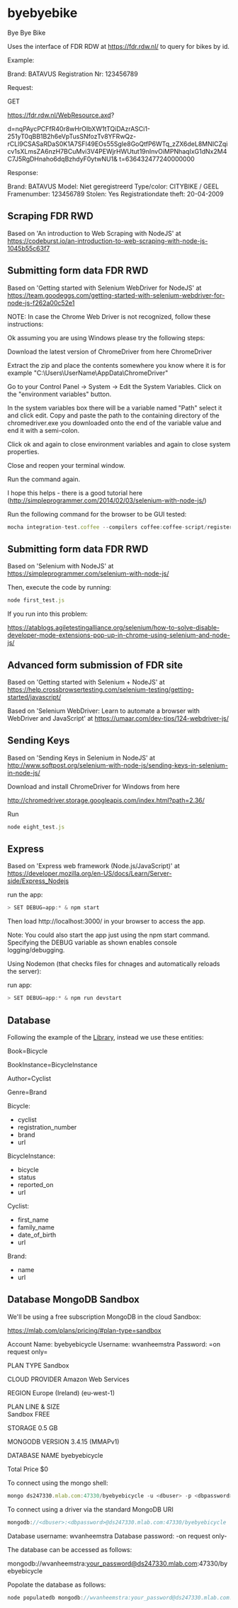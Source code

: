 # byebyebike
Bye Bye Bike

Uses the interface of FDR RDW at https://fdr.rdw.nl/ to query for bikes by id.

Example: 

Brand: BATAVUS
Registration Nr: 123456789

Request:

GET

https://fdr.rdw.nl/WebResource.axd?

d=nqPAycPCFfR40r8wHrOIbXW1tTQiDAzrASCi1-251yT0qBB1B2h6eVpTusSNfozTv8YFRwQz-rCLl9CSASaRDaS0K1A7SFI49EOs55SgIe8GoQtfP6WTq_zZX6deL8MNICZqicv1sXLmsZA6nzH7BCuMvi3V4PEWjrHWUtut19nInvOiMPNhaqIxG1dNx2M4C7J5RgDHnaho6dqBzhdyF0ytwNU1&
t=636432477240000000

Response:

Brand: BATAVUS
Model:	Niet geregistreerd
Type/color:	CITYBIKE / GEEL
Framenumber: 123456789
Stolen:	Yes
Registrationdate theft:	20-04-2009

## Scraping FDR RWD 

Based on 'An introduction to Web Scraping with NodeJS' at https://codeburst.io/an-introduction-to-web-scraping-with-node-js-1045b55c63f7


## Submitting form data FDR RWD

Based on 'Getting started with Selenium WebDriver for NodeJS' at https://team.goodeggs.com/getting-started-with-selenium-webdriver-for-node-js-f262a00c52e1 

NOTE: In case the Chrome Web Driver is not recognized, follow these instructions:

Ok assuming you are using Windows please try the following steps:

Download the latest version of ChromeDriver from here ChromeDriver

Extract the zip and place the contents somewhere you know where it is for example "C:\Users\UserName\AppData\ChromeDriver"

Go to your Control Panel -> System -> Edit the System Variables. Click on the "environment variables" button.

In the system variables box there will be a variable named "Path" select it and click edit. Copy and paste the path to the containing directory of the chromedriver.exe you downloaded onto the end of the variable value and end it with a semi-colon.

Click ok and again to close environment variables and again to close system properties.

Close and reopen your terminal window.

Run the command again.

I hope this helps - there is a good tutorial here (http://simpleprogrammer.com/2014/02/03/selenium-with-node-js/)

Run the following command for the browser to be GUI tested:

```javascript
mocha integration-test.coffee --compilers coffee:coffee-script/register
```


## Submitting form data FDR RWD

Based on 'Selenium with NodeJS' at https://simpleprogrammer.com/selenium-with-node-js/

Then, execute the code by running:

```javascript
node first_test.js
```

If you run into this problem:

https://atablogs.agiletestingalliance.org/selenium/how-to-solve-disable-developer-mode-extensions-pop-up-in-chrome-using-selenium-and-node-js/

## Advanced form submission of FDR site

Based on 'Getting started with Selenium + NodeJS' at https://help.crossbrowsertesting.com/selenium-testing/getting-started/javascript/

Based on 'Selenium WebDriver: Learn to automate a browser with WebDriver and JavaScript' at https://umaar.com/dev-tips/124-webdriver-js/

## Sending Keys 

Based on 'Sending Keys in Selenium in NodeJS' at http://www.softpost.org/selenium-with-node-js/sending-keys-in-selenium-in-node-js/

Download and install ChromeDriver for Windows from here

http://chromedriver.storage.googleapis.com/index.html?path=2.36/

Run 

```javascript
node eight_test.js
```

## Express

Based on 'Express web framework (Node.js/JavaScript)' at https://developer.mozilla.org/en-US/docs/Learn/Server-side/Express_Nodejs

run the app:
```javascript
> SET DEBUG=app:* & npm start
```

Then load http://localhost:3000/ in your browser to access the app.

Note: You could also start the app just using the npm start command. Specifying the DEBUG variable as shown enables console logging/debugging.

Using Nodemon (that checks files for chnages and automatically reloads the server):

run app:
```javascript
> SET DEBUG=app:* & npm run devstart
```

## Database

Following the example of the [Library](https://developer.mozilla.org/en-US/docs/Learn/Server-side/Express_Nodejs/mongoose), instead we use these entities:

Book=Bicycle

BookInstance=BicycleInstance

Author=Cyclist

Genre=Brand

Bicycle:
- cyclist
- registration_number
- brand
- url

BicycleInstance:
- bicycle
- status
- reported_on
- url

Cyclist:
- first_name
- family_name
- date_of_birth
- url

Brand:
- name
- url

## Database MongoDB Sandbox

We'll be using a free subscription MongoDB in the cloud Sandbox:

https://mlab.com/plans/pricing/#plan-type=sandbox

Account Name: byebyebicycle 
Username: wvanheemstra
Password: =on request only=

PLAN TYPE	Sandbox

CLOUD PROVIDER	Amazon Web Services

REGION	Europe (Ireland) (eu-west-1)

PLAN LINE & SIZE	
Sandbox FREE

STORAGE 
0.5 GB

MONGODB VERSION	3.4.15 (MMAPv1)

DATABASE NAME	byebyebicycle

Total Price	$0

To connect using the mongo shell:

```javascript
mongo ds247330.mlab.com:47330/byebyebicycle -u <dbuser> -p <dbpassword>
```

To connect using a driver via the standard MongoDB URI

```javascript
mongodb://<dbuser>:<dbpassword>@ds247330.mlab.com:47330/byebyebicycle
```

Database username: wvanheemstra
Database password: -on request only-

The database can be accessed as follows:

mongodb://wvanheemstra:your_password@ds247330.mlab.com:47330/byebyebicycle

Popolate the database as follows:

```javascript
node populatedb mongodb://wvanheemstra:your_password@ds247330.mlab.com:47330/byebyebicycle
```
